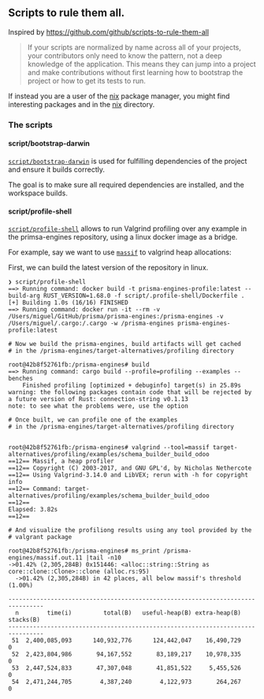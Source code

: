 ## Scripts to rule them all. 

Inspired by https://github.com/github/scripts-to-rule-them-all

> If your scripts are normalized by name across all of your projects, your contributors only need to know the pattern, not a deep knowledge of the application. This means they can jump into a project and make contributions without first learning how to bootstrap the project or how to get its tests to run.

If instead you are a user of the [nix](https://nixos.org/manual/nix/stable/) package manager, you might find interesting packages and in the [nix](../nix/) directory.

### The scripts

#### script/bootstrap-darwin

[`script/bootstrap-darwin`](bootstrap-darwin) is used for fulfilling dependencies of the project and ensure it builds correctly.

The goal is to make sure all required dependencies are installed, and the workspace builds.

#### script/profile-shell

[`script/profile-shell`](profile-shell) allows to run Valgrind profiling over any example in the primsa-engines repository, using a linux docker image as a bridge.

For example, say we want to use [`massif`](https://valgrind.org/docs/manual/ms-manual.html) to valgrind heap allocations:

First, we can build the latest version of the repository in linux.

```
❯ script/profile-shell
==> Running command: docker build -t prisma-engines-profile:latest --build-arg RUST_VERSION=1.68.0 -f script/.profile-shell/Dockerfile .
[+] Building 1.0s (16/16) FINISHED
==> Running command: docker run -it --rm -v /Users/miguel/GitHub/prisma/prisma-engines:/prisma-engines -v /Users/miguel/.cargo:/.cargo -w /prisma-engines prisma-engines-profile:latest

# Now we build the prisma-engines, build artifacts will get cached
# in the /prisma-engines/target-alternatives/profiling directory

root@42b8f52761fb:/prisma-engines# build
==> Running command: cargo build --profile=profiling --examples --benches
    Finished profiling [optimized + debuginfo] target(s) in 25.89s
warning: the following packages contain code that will be rejected by a future version of Rust: connection-string v0.1.13
note: to see what the problems were, use the option 

# Once built, we can profile one of the examples
# in the /prisma-engines/target-alternatives/profiling directory


root@42b8f52761fb:/prisma-engines# valgrind --tool=massif target-alternatives/profiling/examples/schema_builder_build_odoo
==12== Massif, a heap profiler
==12== Copyright (C) 2003-2017, and GNU GPL'd, by Nicholas Nethercote
==12== Using Valgrind-3.14.0 and LibVEX; rerun with -h for copyright info
==12== Command: target-alternatives/profiling/examples/schema_builder_build_odoo
==12==
Elapsed: 3.82s
==12==

# And visualize the profiliong results using any tool provided by the 
# valgrant package

root@42b8f52761fb:/prisma-engines# ms_print /prisma-engines/massif.out.11 |tail -n10
->01.42% (2,305,284B) 0x151446: <alloc::string::String as core::clone::Clone>::clone (alloc.rs:95)
  ->01.42% (2,305,284B) in 42 places, all below massif's threshold (1.00%)

--------------------------------------------------------------------------------
  n        time(i)         total(B)   useful-heap(B) extra-heap(B)    stacks(B)
--------------------------------------------------------------------------------
 51  2,400,085,093      140,932,776      124,442,047    16,490,729            0
 52  2,423,804,986       94,167,552       83,189,217    10,978,335            0
 53  2,447,524,833       47,307,048       41,851,522     5,455,526            0
 54  2,471,244,705        4,387,240        4,122,973       264,267            0
 ```